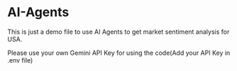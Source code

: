 # AI-Agents
This is just a demo file to use AI Agents to get market sentiment analysis for USA.


Please use your own Gemini API Key for using the code(Add your API Key in .env file)
